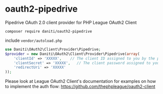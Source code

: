 # oauth2-pipedrive
Pipedrive OAuth 2.0 client provider for PHP League OAuth2 Client

`composer require daniti/oauth2-pipedrive`

include `vendor/autoload.php`
```php
use Daniti\OAuth2\Client\Provider\Pipedrive;
$provider = new Daniti\OAuth2\Client\Provider\Pipedrive(array(
    'clientId' => 'XXXXX',    // The client ID assigned to you by the provider
    'clientSecret' => 'XXXXX',   // The client password assigned to you by the provider
    'redirectUri' => 'XXXXX'
));
```
Please look at League OAuth2 Client's documentation for examples on how to implement the auth flow: https://github.com/thephpleague/oauth2-client
